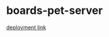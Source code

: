 # boards-pet-server
[deployment link](https://dashboard.render.com/web/srv-cghdk4ndvk4ml9tuefrg/deploys/dep-cgheapl269v15elhb1b0)
